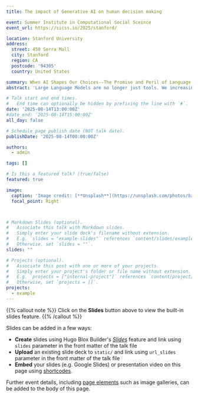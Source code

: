 ```yaml
---
title: The impact of Generative AI on human decision making

event: Summer Institute in Computational Social Sceince
event_url: https://sicss.io/2025/stanford/

location: Stanford University
address:
  street: 450 Serra Mall
  city: Stanford
  region: CA
  postcode: '94305'
  country: United States

summary: When AI Shapes Our Choices--The Promise and Peril of Language Models as Decision-Making Companions
abstract: 'Large Language Models are no longer just tools. We increasingly treat them as companions in our decision-making, quietly influencing how we act, judge, and choose. But what happens when these systems become part of decisions that affect not just convenience, but fairness, values, and society? In this talk, I explore the dual nature of LLMs through two real-world experiments. First, I illustrate their promise: LLM-generated messages can successfully nudge individuals toward better choices, increasing the adoption of sustainable food options by 17%. Then, I uncover their risks: in the context of scientific peer review, papers receiving AI-generated reviews are up to 5% more likely to be accepted, raising concerns about potential biases and systemic unfairness. Finally, I turn to one of the most consequential domains\: moral decision-making. Using a large dataset of real-world ethical dilemmas, I reveal that LLMs often diverge from human reasoning by expressing narrower, less diverse moral values—what I call the pluralistic gap. As these companions gain influence, we must ask: are they reflecting us—or quietly reshaping us?'

# Talk start and end times.
#   End time can optionally be hidden by prefixing the line with `#`.
date: '2025-08-14T13:00:00Z'
#date_end: '2025-08-14T15:00:00Z'
all_day: false

# Schedule page publish date (NOT talk date).
publishDate: '2025-08-14T00:00:00Z'

authors:
  - admin

tags: []

# Is this a featured talk? (true/false)
featured: true

image:
  caption: 'Image credit: [**Unsplash**](https://unsplash.com/photos/bzdhc5b3Bxs)'
  focal_point: Right



# Markdown Slides (optional).
#   Associate this talk with Markdown slides.
#   Simply enter your slide deck's filename without extension.
#   E.g. `slides = "example-slides"` references `content/slides/example-slides.md`.
#   Otherwise, set `slides = ""`.
slides: ""

# Projects (optional).
#   Associate this post with one or more of your projects.
#   Simply enter your project's folder or file name without extension.
#   E.g. `projects = ["internal-project"]` references `content/project/deep-learning/index.md`.
#   Otherwise, set `projects = []`.
projects:
  - example
---
```


{{% callout note %}}
Click on the **Slides** button above to view the built-in slides feature.
{{% /callout %}}

Slides can be added in a few ways:

- **Create** slides using Hugo Blox Builder's [_Slides_](https://docs.hugoblox.com/reference/content-types/) feature and link using `slides` parameter in the front matter of the talk file
- **Upload** an existing slide deck to `static/` and link using `url_slides` parameter in the front matter of the talk file
- **Embed** your slides (e.g. Google Slides) or presentation video on this page using [shortcodes](https://docs.hugoblox.com/reference/markdown/).

Further event details, including [page elements](https://docs.hugoblox.com/reference/markdown/) such as image galleries, can be added to the body of this page.

